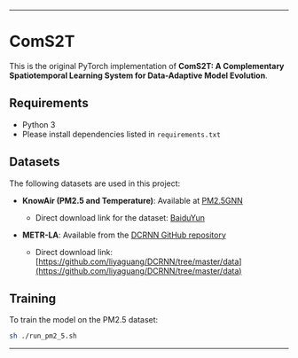 

---

# ComS2T

This is the original PyTorch implementation of **ComS2T: A Complementary Spatiotemporal Learning System for Data-Adaptive Model Evolution**.

## Requirements

* Python 3
* Please install dependencies listed in `requirements.txt`

## Datasets

The following datasets are used in this project:

* **KnowAir (PM2.5 and Temperature)**: Available at [PM2.5GNN](https://github.com/YnnuSL/PM2.5-GNN)

  * Direct download link for the dataset: [BaiduYun](https://pan.baidu.com/s/1sdPFSR8Oq3XPrXMnXFqd1w)

* **METR-LA**: Available from the [DCRNN GitHub repository](https://github.com/liyaguang/DCRNN)

  * Direct download link: [https://github.com/liyaguang/DCRNN/tree/master/data](https://github.com/liyaguang/DCRNN/tree/master/data)

## Training

To train the model on the PM2.5 dataset:

```bash
sh ./run_pm2_5.sh
```

---
